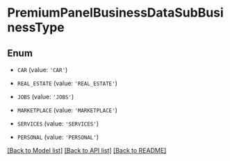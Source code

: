 # PremiumPanelBusinessDataSubBusinessType


## Enum

* `CAR` (value: `'CAR'`)

* `REAL_ESTATE` (value: `'REAL_ESTATE'`)

* `JOBS` (value: `'JOBS'`)

* `MARKETPLACE` (value: `'MARKETPLACE'`)

* `SERVICES` (value: `'SERVICES'`)

* `PERSONAL` (value: `'PERSONAL'`)

[[Back to Model list]](../README.md#documentation-for-models) [[Back to API list]](../README.md#documentation-for-api-endpoints) [[Back to README]](../README.md)


